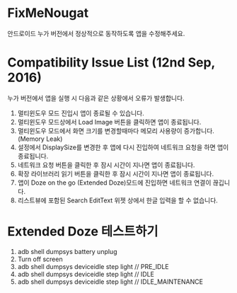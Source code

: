 # FixMeNougat
안드로이드 누가 버전에서 정상적으로 동작하도록 앱을 수정해주세요.

# Compatibility Issue List (12nd Sep, 2016)
누가 버전에서 앱을 실행 시 다음과 같은 상황에서 오류가 발생합니다.

1. 멀티윈도우 모드 진입시 앱이 종료될 수 있습니다.
2. 멀티윈도우 모드상에서 Load Image 버튼을 클릭하면 앱이 종료됩니다.
3. 멀티윈도우 모드에서 화면 크기를 변경할때마다 메모리 사용량이 증가합니다. (Memory Leak)
4. 설정에서 DisplaySize를 변경한 후 앱에 다시 진입하여 네트워크 요청을 하면 앱이 종료됩니다.
5. 네트워크 요청 버튼을 클릭한 후 잠시 시간이 지나면 앱이 종료됩니다.
6. 확장 라이브러리 읽기 버튼을 클릭한 후 잠시 시간이 지나면 앱이 종료됩니다.
7. 앱이 Doze on the go (Extended Doze)모드에 진입하면 네트워크 연결이 끊깁니다.
8. 리스트뷰에 포함된 Search EditText 위젯 상에서 한글 입력을 할 수 없습니다.

# Extended Doze 테스트하기
1. adb shell dumpsys battery unplug
2. Turn off screen
3. adb shell dumpsys deviceidle step light // PRE_IDLE
4. adb shell dumpsys deviceidle step light // IDLE
5. adb shell dumpsys deviceidle step light // IDLE_MAINTENANCE

